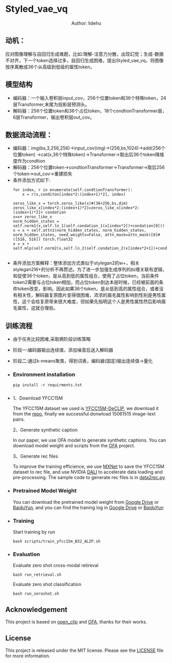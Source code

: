 # Styled_vae_vq
<div align="center">
Author: lidehu
</div>

## 动机： 
应对图像理解与自回归生成难题，比如:理解-注意力分散，出现幻觉；生成-数据不对齐，下一个token选择过多，自回归生成困难，提出Styled_vae_vq，将图像按序离散成36个从高级到低级的属性token。 


## 模型结构
- 编码器：一个输入卷积层input_cov，256个位置token和36个特殊token，24层Transformer,末尾为投影层预测头。
- 解码器：256个位置token和36个占位token，18个condtionTransformer层，6层Transformer，输出卷积层out_cov。
## 数据流动流程：
- 编码器：img(bs,3,256,256)->input_cov(img)->(256,bs,1024)->add(256个位置token)
->cat(x,36个特殊token)->Transformer->取出后36个token降维度作为condtion
- 解码器：256个位置token->condtionTransformer->Transformer->取后256个token->out_cov->重建损失
- 条件添加方式如下:
    ```
    for index, r in enumerate(self.condtionTransformer):
        x = r(x,conditon[index*2:(index+1)*2], index)
    ```
    ```
    zeros_like_x = torch.zeros_like(x)#(36+256,bs,dim)
    zeros_like_x[index*2:(index+1)*2]=zeros_like_x[index*2:(index+1)*2]+ condation
    x=x+ zeros_like_x
    norm_hidden_states = self.norm1(x,self.ln_1(self.condation_1(x[index*2])+condation[0]))
    x = x + self.attn1(norm_hidden_states, norm_hidden_states, norm_hidden_states, need_weights=False, attn_mask=attn_mask)[0]#([516, 516]) torch.float32
    x = x + self.mlp(self.norm2(x,self.ln_2(self.condation_2(x[index*2+1])+condation[1])))
       
    ```
- 条件添加方案解释：整体添加方式类似于stylegan2的w+，相关stylegan2W+的分析不再赘述。为了进一步加强生成序列的纠缠关联有逻辑，和促使36个token，是从高到低的属性组合，使用了占位token，当前条件token2需要与占位token相加，而占位token到达本层时候，已经被前面的条件token改变，影响。因此如果36个token，是从低到高的属性组合，或者没有相关性，解码器复原图片变得很困难，浓浓的眉毛属性影响到性别是男性属性，这个会给复原带来很大难度，但如果先指明这个人是男性属性然后影响眉毛属性，这就合理些。
## 训练流程
- 由于任务比较困难,采取俩阶段训练策略
- 阶段一:编码器输出连续值，添加噪音后送入解码器
- 阶段二:通过k-means聚类，得到词表，编码器(固定)输出连续值->量化
- ### Environment installation

    ```
    pip install -r requirments.txt
    ```
- ### 
    
    1、Download YFCC15M

    The YFCC15M dataset we used is [YFCC15M-DeCLIP](https://arxiv.org/abs/2110.05208), we download it from the [repo](https://github.com/AdamRain/YFCC15M_downloader), finally we successful donwload 15061515 image-text pairs.

    2、Generate synthetic caption

    In our paper, we use OFA model to generate synthetic captions. You can download model weight and scripts from the [OFA](https://github.com/OFA-Sys/OFA) project.

    3、Generate rec files

    To improve the training efficience, we use [MXNet](https://github.com/apache/mxnet) to save the YFCC15M dataset to rec file, and use NVIDIA [DALI](https://github.com/NVIDIA/DALI) to accelerate data loading and pre-processing. The sample code to generate rec files is in [data2rec.py](data2rec.py).

- ### Pretrained Model Weight

    You can download the pretrained model weight from [Google Drive](https://drive.google.com/file/d/1AqSHisCKZOZ16Q3sYguK6zIZIuwwEriE/view?usp=share_link) or [BaiduYun](https://pan.baidu.com/s/10dFfvGMWeaTXUyrZlZlCEw?pwd=xftg), and you can find the traning log in [Google Drive](https://drive.google.com/file/d/1I8gdSQCJAfFamDcVztwW8EQIc_OOK8Xh/view?usp=share_link) or [BaiduYun](https://pan.baidu.com/s/1oz0UVzX2N0Sri7MfwR-kog?pwd=7ki7)

- ### Training

    Start training by run
    ```
    bash scripts/train_yfcc15m_B32_ALIP.sh
    ```

- ### Evaluation

    Evaluate zero shot cross-modal retireval

    ```
    bash run_retrieval.sh
    ```
    Evaluate zero shot classification

    ```
    bash run_zeroshot.sh
    ```



## Acknowledgement

This project is based on [open_clip](https://github.com/mlfoundations/open_clip) and [OFA](https://github.com/OFA-Sys/OFA), thanks for their works.

## License

This project is released under the MIT license. Please see the [LICENSE](LICENSE) file for more information.



